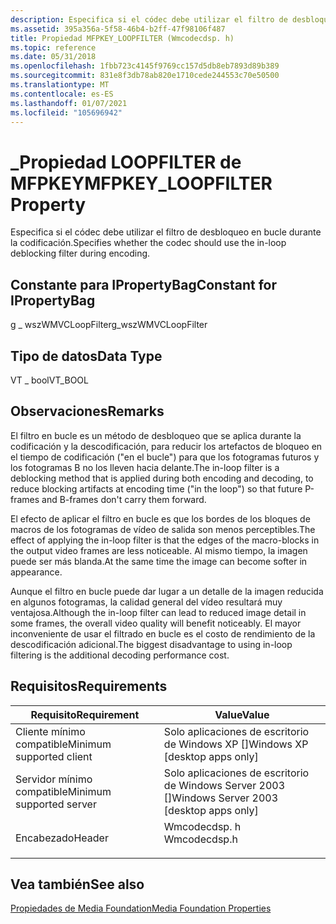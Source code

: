 ```yaml
---
description: Especifica si el códec debe utilizar el filtro de desbloqueo en bucle durante la codificación.
ms.assetid: 395a356a-5f58-46b4-b2ff-47f98106f487
title: Propiedad MFPKEY_LOOPFILTER (Wmcodecdsp. h)
ms.topic: reference
ms.date: 05/31/2018
ms.openlocfilehash: 1fbb723c4145f9769cc157d5db8eb7893d89b389
ms.sourcegitcommit: 831e8f3db78ab820e1710cede244553c70e50500
ms.translationtype: MT
ms.contentlocale: es-ES
ms.lasthandoff: 01/07/2021
ms.locfileid: "105696942"
---
```

# <a name="mfpkey_loopfilter-property"></a><span data-ttu-id="ddbeb-103">\_Propiedad LOOPFILTER de MFPKEY</span><span class="sxs-lookup"><span data-stu-id="ddbeb-103">MFPKEY\_LOOPFILTER Property</span></span>

<span data-ttu-id="ddbeb-104">Especifica si el códec debe utilizar el filtro de desbloqueo en bucle durante la codificación.</span><span class="sxs-lookup"><span data-stu-id="ddbeb-104">Specifies whether the codec should use the in-loop deblocking filter during encoding.</span></span>

## <a name="constant-for-ipropertybag"></a><span data-ttu-id="ddbeb-105">Constante para IPropertyBag</span><span class="sxs-lookup"><span data-stu-id="ddbeb-105">Constant for IPropertyBag</span></span>

<span data-ttu-id="ddbeb-106">g \_ wszWMVCLoopFilter</span><span class="sxs-lookup"><span data-stu-id="ddbeb-106">g\_wszWMVCLoopFilter</span></span>

## <a name="data-type"></a><span data-ttu-id="ddbeb-107">Tipo de datos</span><span class="sxs-lookup"><span data-stu-id="ddbeb-107">Data Type</span></span>

<span data-ttu-id="ddbeb-108">VT \_ bool</span><span class="sxs-lookup"><span data-stu-id="ddbeb-108">VT\_BOOL</span></span>

## <a name="remarks"></a><span data-ttu-id="ddbeb-109">Observaciones</span><span class="sxs-lookup"><span data-stu-id="ddbeb-109">Remarks</span></span>

<span data-ttu-id="ddbeb-110">El filtro en bucle es un método de desbloqueo que se aplica durante la codificación y la descodificación, para reducir los artefactos de bloqueo en el tiempo de codificación ("en el bucle") para que los fotogramas futuros y los fotogramas B no los lleven hacia delante.</span><span class="sxs-lookup"><span data-stu-id="ddbeb-110">The in-loop filter is a deblocking method that is applied during both encoding and decoding, to reduce blocking artifacts at encoding time ("in the loop") so that future P-frames and B-frames don't carry them forward.</span></span>

<span data-ttu-id="ddbeb-111">El efecto de aplicar el filtro en bucle es que los bordes de los bloques de macros de los fotogramas de vídeo de salida son menos perceptibles.</span><span class="sxs-lookup"><span data-stu-id="ddbeb-111">The effect of applying the in-loop filter is that the edges of the macro-blocks in the output video frames are less noticeable.</span></span> <span data-ttu-id="ddbeb-112">Al mismo tiempo, la imagen puede ser más blanda.</span><span class="sxs-lookup"><span data-stu-id="ddbeb-112">At the same time the image can become softer in appearance.</span></span>

<span data-ttu-id="ddbeb-113">Aunque el filtro en bucle puede dar lugar a un detalle de la imagen reducida en algunos fotogramas, la calidad general del vídeo resultará muy ventajosa.</span><span class="sxs-lookup"><span data-stu-id="ddbeb-113">Although the in-loop filter can lead to reduced image detail in some frames, the overall video quality will benefit noticeably.</span></span> <span data-ttu-id="ddbeb-114">El mayor inconveniente de usar el filtrado en bucle es el costo de rendimiento de la descodificación adicional.</span><span class="sxs-lookup"><span data-stu-id="ddbeb-114">The biggest disadvantage to using in-loop filtering is the additional decoding performance cost.</span></span>

## <a name="requirements"></a><span data-ttu-id="ddbeb-115">Requisitos</span><span class="sxs-lookup"><span data-stu-id="ddbeb-115">Requirements</span></span>



| <span data-ttu-id="ddbeb-116">Requisito</span><span class="sxs-lookup"><span data-stu-id="ddbeb-116">Requirement</span></span> | <span data-ttu-id="ddbeb-117">Value</span><span class="sxs-lookup"><span data-stu-id="ddbeb-117">Value</span></span> |
|-------------------------------------|-----------------------------------------------------------------------------------------|
| <span data-ttu-id="ddbeb-118">Cliente mínimo compatible</span><span class="sxs-lookup"><span data-stu-id="ddbeb-118">Minimum supported client</span></span><br/> | <span data-ttu-id="ddbeb-119">Solo aplicaciones de escritorio de Windows XP \[\]</span><span class="sxs-lookup"><span data-stu-id="ddbeb-119">Windows XP \[desktop apps only\]</span></span><br/>                                             |
| <span data-ttu-id="ddbeb-120">Servidor mínimo compatible</span><span class="sxs-lookup"><span data-stu-id="ddbeb-120">Minimum supported server</span></span><br/> | <span data-ttu-id="ddbeb-121">Solo aplicaciones de escritorio de Windows Server 2003 \[\]</span><span class="sxs-lookup"><span data-stu-id="ddbeb-121">Windows Server 2003 \[desktop apps only\]</span></span><br/>                                    |
| <span data-ttu-id="ddbeb-122">Encabezado</span><span class="sxs-lookup"><span data-stu-id="ddbeb-122">Header</span></span><br/>                   | <dl> <span data-ttu-id="ddbeb-123"><dt>Wmcodecdsp. h</dt></span><span class="sxs-lookup"><span data-stu-id="ddbeb-123"><dt>Wmcodecdsp.h</dt></span></span> </dl> |



## <a name="see-also"></a><span data-ttu-id="ddbeb-124">Vea también</span><span class="sxs-lookup"><span data-stu-id="ddbeb-124">See also</span></span>

<dl> <dt>

[<span data-ttu-id="ddbeb-125">Propiedades de Media Foundation</span><span class="sxs-lookup"><span data-stu-id="ddbeb-125">Media Foundation Properties</span></span>](media-foundation-properties.md)
</dt> </dl>

 

 




